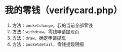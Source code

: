 # 我的零钱（verifycard.php）

1. 方法：`pocketchange`，我的当前全部零钱
2. 方法：`withdraw`，零钱申请提现页
3. 方法：`draw`，确定申请提现
4. 方法：`pocketdetail`，零钱提现明细

